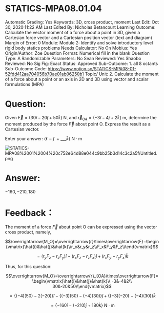 # STATICS-MPA08.01.04

Automatic Grading: Yes
Keywords: 3D, cross product, moment
Last Edit: Oct 30, 2020 11:22 AM
Last Edited By: Nicholas Betancourt
Learning Outcome: Calculate the vector moment of a force about a point in 3D, given a Cartesian force vector and a Cartesian position vector (text and diagram)
Margin of Error: 0
Module: Module 2: Identify and solve introductory level rigid body statics problems
Needs Calculator: No
On Mobius: Yes
Origin/Author: Zoe
Question Format: Numerical fill in the blank
Question Type: A
Randomizable Parameters: No
Sean Reviewed: Yes
Shaobo Reviewed: No
Sig Fig: Exact
Status: Approved
Sub-Outcome: 1. all 8 octants
Sub-Outcome Code: https://www.notion.so/STATICS-MPA08-01-52fdd412aa704056b70ae01ab06250b1
Topic/ Unit: 2. Calculate the moment of a force about a point or an axis in 2D and 3D using vector and scalar formulations (MPA)

# Question:

Given $\overrightarrow{F}=(30\hat{i}-20\hat{j}+50\hat{k})~\text{N}$, and $\overrightarrow{r}_{OA}=(-3\hat{i}-4\hat{j}+2\hat{k})~\text{m}$, determine the moment produced by the force $\overrightarrow{F}$ about point O. Express the result as a Cartesian vector.

Enter your answer:     $($___$\hat{i}~~-$___$~\hat{j}~~+~$___$\hat{k})$  $\text{N}\cdot\text{m}$

![STATICS-MPA08%2001%2004%20c752e64d88e044c9bb25b3d14c3c2a5f/Untitled.png](STATICS-MPA08%2001%2004%20c752e64d88e044c9bb25b3d14c3c2a5f/Untitled.png)

# Answer:

$-160,-210,180$

# Feedback：

The moment of a force $\overrightarrow{F}$ about point O can be expressed using the vector cross product, namely,

$$\overrightarrow{M_O}=\overrightarrow{r}\times\overrightarrow{F}=\begin{vmatrix}\hat{i}&\hat{j}&\hat{k}\\r_x&r_y&r_z\\F_x&F_y&F_z\\\end{vmatrix}$$

$$=(r_yF_z-r_zF_y)\hat{i}-(r_xF_z-r_zF_x)\hat{j}+(r_xF_y-r_yF_x)\hat{k}$$

Thus, for this question:

$$\overrightarrow{M_O}=\overrightarrow{r}_{OA}\times\overrightarrow{F}=\begin{vmatrix}\hat{i}&\hat{j}&\hat{k}\\ -3&-4&2\\ 30&-20&50\\\end{vmatrix}$$

$$=\{(-4)(50)-2(-20)\}\hat{i}-\{(-3)(50)-(-4)(30)\}\hat{j}+\{(-3)(-20)-(-4)(30)\}\hat{k}$$

$$=\{-160\hat{i}-(-210)\hat{j}+180\hat{k}\}~\text{N}\cdot\text{m}$$
